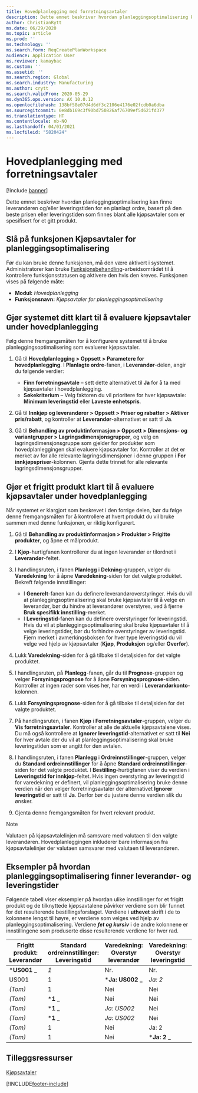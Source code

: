 ```yaml
---
title: Hovedplanlegging med forretningsavtaler
description: Dette emnet beskriver hvordan planleggingsoptimalisering kan finne leverandøren og/eller leveringstiden for en planlagt ordre, basert på den beste prisen eller leveringstiden som finnes i kjøpsavtaler.
author: ChristianRytt
ms.date: 06/29/2020
ms.topic: article
ms.prod: ''
ms.technology: ''
ms.search.form: ReqCreatePlanWorkspace
audience: Application User
ms.reviewer: kamaybac
ms.custom: ''
ms.assetid: ''
ms.search.region: Global
ms.search.industry: Manufacturing
ms.author: crytt
ms.search.validFrom: 2020-05-29
ms.dyn365.ops.version: AX 10.0.12
ms.openlocfilehash: 138bf58e07d4d6df3c2106e4176e02fcdb0a6dba
ms.sourcegitcommit: 0e8db169c3f90bd750826af76709ef5d621fd377
ms.translationtype: HT
ms.contentlocale: nb-NO
ms.lasthandoff: 04/01/2021
ms.locfileid: "5820424"
---
```

# <a name="master-planning-with-purchase-trade-agreements"></a>Hovedplanlegging med forretningsavtaler

[!include [banner](../../includes/banner.md)]

Dette emnet beskriver hvordan planleggingsoptimalisering kan finne leverandøren og/eller leveringstiden for en planlagt ordre, basert på den beste prisen eller leveringstiden som finnes blant alle kjøpsavtaler som er spesifisert for et gitt produkt.

## <a name="turn-on-the-purchase-trade-agreements-for-planning-optimization-feature"></a>Slå på funksjonen Kjøpsavtaler for planleggingsoptimalisering

Før du kan bruke denne funksjonen, må den være aktivert i systemet. Administratorer kan bruke [Funksjonsbehandling](../../../fin-ops-core/fin-ops/get-started/feature-management/feature-management-overview.md)-arbeidsområdet til å kontrollere funksjonsstatusen og aktivere den hvis den kreves. Funksjonen vises på følgende måte:

- **Modul:** *Hovedplanlegging*
- **Funksjonsnavn:** *Kjøpsavtaler for planleggingsoptimalisering*

## <a name="prepare-your-system-to-evaluate-purchase-trade-agreements-during-master-planning"></a>Gjør systemet ditt klart til å evaluere kjøpsavtaler under hovedplanlegging

Følg denne fremgangsmåten for å konfigurere systemet til å bruke planleggingsoptimalisering som evaluerer kjøpsavtaler.

1. Gå til **Hovedplanlegging \> Oppsett \> Parametere for hovedplanlegging**. I **Planlagte ordre**-fanen, i **Leverandør**-delen, angir du følgende verdier:

    - **Finn forretningsavtale** – sett dette alternativet til **Ja** for å ta med kjøpsavtaler i hovedplanlegging.
    - **Søkekriterium** – Velg faktoren du vil prioritere for hver kjøpsavtale: **Minimum leveringstid** eller **Laveste enhetspris**.

1. Gå til **Innkjøp og leverandører \> Oppsett \> Priser og rabatter \> Aktiver pris/rabatt**, og kontroller at **Leverandør**-alternativet er satt til **Ja**.
1. Gå til **Behandling av produktinformasjon \> Oppsett \> Dimensjons- og variantgrupper \> Lagringsdimensjonsgrupper**, og velg en lagringsdimensjonsgruppe som gjelder for produkter som hovedplanleggingen skal evaluere kjøpsavtaler for. Kontroller at det er merket av for alle relevante lagringsdimensjoner i denne gruppen i **For innkjøpspriser**-kolonnen. Gjenta dette trinnet for alle relevante lagringsdimensjonsgrupper.

## <a name="prepare-a-released-product-to-evaluate-purchase-trade-agreements-during-master-planning"></a>Gjør et frigitt produkt klart til å evaluere kjøpsavtaler under hovedplanlegging

Når systemet er klargjort som beskrevet i den forrige delen, bør du følge denne fremgangsmåten for å kontrollere at hvert produkt du vil bruke sammen med denne funksjonen, er riktig konfigurert.

1. Gå til **Behandling av produktinformasjon \> Produkter \> Frigitte produkter**, og åpne et målprodukt.
1. I **Kjøp**-hurtigfanen kontrollerer du at ingen leverandør er tilordnet i **Leverandør**-feltet.
1. I handlingsruten, i fanen **Planlegg** i **Dekning**-gruppen, velger du **Varedekning** for å åpne **Varedekning**-siden for det valgte produktet. Bekreft følgende innstillinger:

    - I **Generelt**-fanen kan du definere leverandøroverstyringer. Hvis du vil at planleggingsoptimalisering skal bruke kjøpsavtaler til å velge en leverandør, bør du hindre at leverandører overstyres, ved å fjerne **Bruk spesifikk innstilling**-merket.
    - I **Leveringstid**-fanen kan du definere overstyringer for leveringstid. Hvis du vil at planleggingsoptimalisering skal bruke kjøpsavtaler til å velge leveringstider, bør du forhindre overstyringer av leveringstid. Fjern merket i avmerkingsboksen for hver type leveringstid du vil velge ved hjelp av kjøpsavtaler (**Kjøp**, **Produksjon** og/eller **Overfør**).

1. Lukk **Varedekning**-siden for å gå tilbake til detaljsiden for det valgte produktet.
1. I handlingsruten, på **Planlegg**-fanen, går du til **Prognose**-gruppen og velger **Forsyningsprognose** for å åpne **Forsyningsprognose**-siden. Kontroller at ingen rader som vises her, har en verdi i **Leverandørkonto**-kolonnen.
1. Lukk **Forsyningsprognose**-siden for å gå tilbake til detaljsiden for det valgte produktet.
1. På handlingsruten, i fanen **Kjøp** i **Forretningsavtaler**-gruppen, velger du **Vis forretningsavtaler**. Kontroller at alle de aktuelle kjøpsavtalene vises. Du må også kontrollere at **Ignorer leveringstid**-alternativet er satt til **Nei** for hver avtale der du vil at planleggingsoptimalisering skal bruke leveringstiden som er angitt for den avtalen.
1. I handlingsruten, i fanen **Planlegg** i **Ordreinnstillinger**-gruppen, velger du **Standard ordreinnstillinger** for å åpne **Standard ordreinnstillinger**-siden for det valgte produktet. I **Bestilling**-hurtigfanen viser du verdien i **Leveringstid for innkjøp**-feltet. Hvis ingen overstyring av leveringstid for varedekning er definert, vil planleggingsoptimalisering bruke denne verdien når den velger forretningsavtaler der alternativet **Ignorer leveringstid** er satt til **Ja**. Derfor bør du justere denne verdien slik du ønsker.
1. Gjenta denne fremgangsmåten for hvert relevant produkt.

> [!NOTE]
> Valutaen på kjøpsavtalelinjen må samsvare med valutaen til den valgte leverandøren. Hovedplanleggingen inkluderer bare informasjon fra kjøpsavtalelinjer der valutaen samsvarer med valutaen til leverandøren.

## <a name="examples-of-how-planning-optimization-finds-vendor-and-lead-times"></a>Eksempler på hvordan planleggingsoptimalisering finner leverandør- og leveringstider

Følgende tabell viser eksempler på hvordan ulike innstillinger for et frigitt produkt og de tilknyttede kjøpsavtalene påvirker verdiene som blir funnet for det resulterende bestillingsforslaget. Verdiene i **uthevet** skrift i de to kolonnene lengst til høyre, er verdiene som velges ved hjelp av planleggingsoptimalisering. Verdiene **_fet og kursiv_** i de andre kolonnene er innstillingene som produserte disse resulterende verdiene for hver rad.

| Frigitt produkt: Leverandør | Standard ordreinnstillinger: Leveringstid | Varedekning: Overstyr leverandør | Varedekning: Overstyr leveringstid | Forretningsavtale: Leverandør | Forretningsavtale: Leveringstid | Forretningsavtale: Ignorer leveringstid | Resulterende leverandør | Resulterende leveringstid |
| --- | --- | --- | --- | --- | --- | --- | --- | --- |
| ***US001** _ | _*_1_*_ | Nr. | Nr. | US003 | 3 | Nr. | _ *US001** | **1** |
| US001 | 1 | ***Ja: US002** _ | _*_Ja: 2_*_ | US003 | 3 | Nr. | _ *US002** | **2** |
| *(Tom)* | 1 | Nei | Nei | ***US003** _ | _*_3_*_ | Nei | _ *US003** | **3** |
| *(Tom)* | ***1** _ | Nei | Nei | _*_US003_*_ | 3 | Ja | _ *US003** | **1** |
| *(Tom)* | ***1** _ | _*_Ja: US002_*_ | Nei | US003 | 3 | Nei | _ *US002** | **1** |
| *(Tom)* | ***1** _ | _*_Ja: US002_*_ | Nei | US003 | 3 | Nei | _ *US002** | **1** |
| *(Tom)* | 1 | Nei | Ja: 2 | ***US003** _ | _*_3_*_ | Nei | _ *US003** | **3** |
| *(Tom)* | 1 | Nei | ***Ja: 2** _ | _*_US003_*_ | 3 | Ja | _ *US003** | **2** |

## <a name="additional-resources"></a>Tilleggsressurser

[Kjøpsavtaler](../../procurement/purchase-agreements.md)


[!INCLUDE[footer-include](../../../includes/footer-banner.md)]